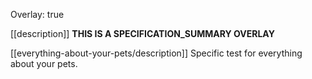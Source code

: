 Overlay: true

[[description]]
**THIS IS A SPECIFICATION_SUMMARY OVERLAY**

[[everything-about-your-pets/description]]
Specific test for everything about your pets.
